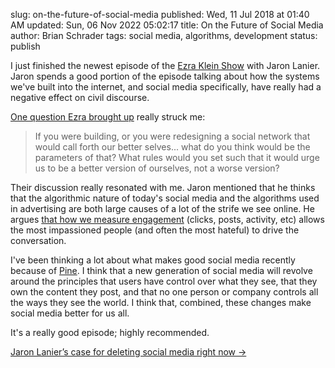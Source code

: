 slug: on-the-future-of-social-media
published: Wed, 11 Jul 2018 at 01:40 AM
updated: Sun, 06 Nov 2022 05:02:17 
title: On the Future of Social Media
author: Brian Schrader
tags: social media, algorithms, development
status: publish

I just finished the newest episode of the [Ezra Klein Show][ezra] with Jaron Lanier. Jaron spends a good portion of the episode talking about how the systems we've built into the internet, and social media specifically, have really had a negative effect on civil discourse.

[One question Ezra brought up][1] really struck me:

> If you were building, or you were redesigning a social network that would call forth our better selves... what do you think would be the parameters of that? What rules would you set such that it would urge us to be a better version of ourselves, not a worse version?

Their discussion really resonated with me. Jaron mentioned that he thinks that the algorithmic nature of today's social media and the algorithms used in advertising are both large causes of a lot of the strife we see online. He argues [that how we measure engagement][2] (clicks, posts, activity, etc) allows  the most impassioned people (and often the most hateful) to drive the conversation.

I've been thinking a lot about what makes good social media recently because of [Pine][pine]. I think that a new generation of social media will revolve around the principles that users have control over what they see, that they own the content they post, and that no one person or company controls all the ways they see the world. I think that, combined, these changes make social media better for us all.

It's a really good episode; highly recommended.

[Jaron Lanier’s case for deleting social media right now &#8594;][ep]

[ep]: https://overcast.fm/+F_9G-Gkus
[ezra]: https://www.vox.com/ezra-klein-show-podcast
[1]: https://overcast.fm/+F_9G-Gkus/1:01:37
[2]: https://overcast.fm/+F_9G-Gkus/30:58
[pine]: https://pine.blog
